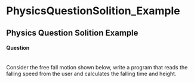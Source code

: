 # PhysicsQuestionSolition_Example
## Physics Question Solition Example
#### Question
<br>
Consider the free fall motion shown below, write a program that
reads the falling speed from the user and calculates the falling time and height.
